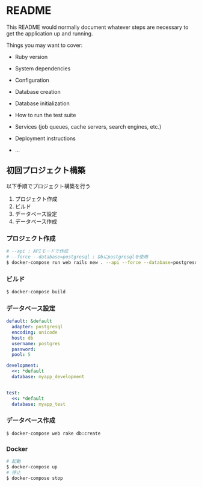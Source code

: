 # README

This README would normally document whatever steps are necessary to get the
application up and running.

Things you may want to cover:

* Ruby version

* System dependencies

* Configuration

* Database creation

* Database initialization

* How to run the test suite

* Services (job queues, cache servers, search engines, etc.)

* Deployment instructions

* ...

## 初回プロジェクト構築

以下手順でプロジェクト構築を行う

1. プロジェクト作成
2. ビルド
3. データベース設定
4. データベース作成

### プロジェクト作成
```bash
# --api : APIモードで作成
# --force --database=postgresql : Dbにpostgresqlを使用
$ docker-compose run web rails new . --api --force --database=postgresql
```

### ビルド
```bash
$ docker-compose build
```

### データベース設定
```ruby:config/database.yml
default: &default
  adapter: postgresql
  encoding: unicode
  host: db
  username: postgres
  password:
  pool: 5

development:
  <<: *default
  database: myapp_development


test:
  <<: *default
  database: myapp_test
```

### データベース作成
```bash
$ docker-compose web rake db:create
```

### Docker
```bash
# 起動
$ docker-compose up
# 停止
$ docker-compose stop
```